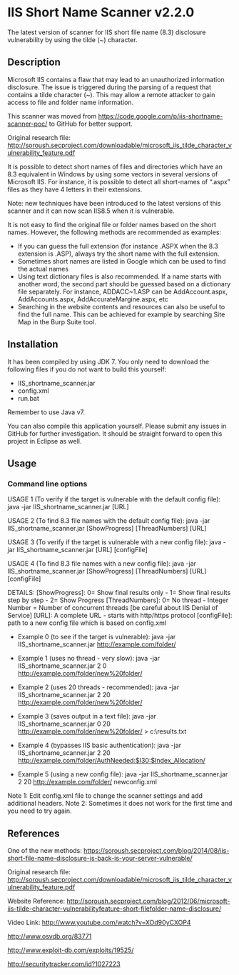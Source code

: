 IIS Short Name Scanner v2.2.0
=====================
The latest version of scanner for IIS short file name (8.3) disclosure vulnerability by using the tilde (~) character.

Description
-------------
Microsoft IIS contains a flaw that may lead to an unauthorized information disclosure. The issue is triggered during the parsing of a request that contains a tilde character (~). This may allow a remote attacker to gain access to file and folder name information.

This scanner was moved from https://code.google.com/p/iis-shortname-scanner-poc/ to GitHub for better support.

Original research file: http://soroush.secproject.com/downloadable/microsoft_iis_tilde_character_vulnerability_feature.pdf

It is possible to detect short names of files and directories which have an 8.3 equivalent in Windows by using some vectors in several versions of Microsoft IIS. For instance, it is possible to detect all short-names of “.aspx” files as they have 4 letters in their extensions.

Note: new techniques have been introduced to the latest versions of this scanner and it can now scan IIS8.5 when it is vulnerable. 

It is not easy to find the original file or folder names based on the short names. However, the following methods are recommended as examples:
- If you can guess the full extension (for instance .ASPX when the 8.3 extension is .ASP), always try the short name with the full extension.
- Sometimes short names are listed in Google which can be used to find the actual names
- Using text dictionary files is also recommended. If a name starts with another word, the second part should be guessed based on a dictionary file separately. For instance, ADDACC~1.ASP can be AddAccount.aspx, AddAccounts.aspx, AddAccurateMargine.aspx, etc
- Searching in the website contents and resources can also be useful to find the full name. This can be achieved for example by searching Site Map in the Burp Suite tool.

Installation
--------------
It has been compiled by using JDK 7. You only need to download the following files if you do not want to build this yourself:
- IIS_shortname_scanner.jar
- config.xml
- run.bat

Remember to use Java v7.

You can also compile this application yourself. Please submit any issues in GitHub for further investigation.
It should be straight forward to open this project in Eclipse as well.

Usage
-------

### Command line options

USAGE 1 (To verify if the target is vulnerable with the default config file):
 java -jar IIS_shortname_scanner.jar [URL]


USAGE 2 (To find 8.3 file names with the default config file):
 java -jar IIS_shortname_scanner.jar [ShowProgress] [ThreadNumbers] [URL]


USAGE 3 (To verify if the target is vulnerable with a new config file):
 java -jar IIS_shortname_scanner.jar [URL] [configFile]


USAGE 4 (To find 8.3 file names with a new config file):
 java -jar IIS_shortname_scanner.jar [ShowProgress] [ThreadNumbers] [URL] [configFile]

DETAILS:
 [ShowProgress]: 0= Show final results only - 1= Show final results step by step  - 2= Show Progress
 [ThreadNumbers]: 0= No thread - Integer Number = Number of concurrent threads [be careful about IIS Denial of Service]
 [URL]: A complete URL - starts with http/https protocol
 [configFile]: path to a new config file which is based on config.xml


- Example 0 (to see if the target is vulnerable):
 java -jar IIS_shortname_scanner.jar http://example.com/folder/

- Example 1 (uses no thread - very slow):
 java -jar IIS_shortname_scanner.jar 2 0 http://example.com/folder/new%20folder/

- Example 2 (uses 20 threads - recommended):
 java -jar IIS_shortname_scanner.jar 2 20 http://example.com/folder/new%20folder/

- Example 3 (saves output in a text file):
 java -jar IIS_shortname_scanner.jar 0 20 http://example.com/folder/new%20folder/ > c:\results.txt

- Example 4 (bypasses IIS basic authentication):
 java -jar IIS_shortname_scanner.jar 2 20 http://example.com/folder/AuthNeeded:$I30:$Index_Allocation/

- Example 5 (using a new config file):
 java -jar IIS_shortname_scanner.jar 2 20 http://example.com/folder/ newconfig.xml 

Note 1: Edit config.xml file to change the scanner settings and add additional headers.
Note 2: Sometimes it does not work for the first time and you need to try again.

References
------------
One of the new methods: https://soroush.secproject.com/blog/2014/08/iis-short-file-name-disclosure-is-back-is-your-server-vulnerable/

Original research file: http://soroush.secproject.com/downloadable/microsoft_iis_tilde_character_vulnerability_feature.pdf

Website Reference: http://soroush.secproject.com/blog/2012/06/microsoft-iis-tilde-character-vulnerabilityfeature-short-filefolder-name-disclosure/

Video Link: http://www.youtube.com/watch?v=XOd90yCXOP4

http://www.osvdb.org/83771

http://www.exploit-db.com/exploits/19525/

http://securitytracker.com/id?1027223


